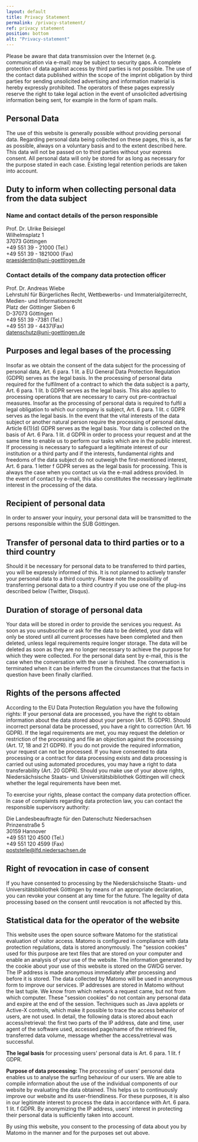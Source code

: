 ```yaml
---
layout: default
title: Privacy Statement
permalink: /privacy-statement/
ref: privacy statement
position: bottom
alt: "Privacy-statement"
---
```

<!-- Start editing content here -->
Please be aware that data transmission over the Internet (e.g. communication via e-mail) may be subject to security gaps. A complete protection of data against access by third parties is not possible. The use of the contact data published within the scope of the imprint obligation by third parties for sending unsolicited advertising and information material is hereby expressly prohibited. The operators of these pages expressly reserve the right to take legal action in the event of unsolicited advertising information being sent, for example in the form of spam mails.

## Personal Data

The use of this website is generally possible without providing personal data. Regarding personal data being collected on these pages, this is, as far as possible, always on a voluntary basis and to the extent described here. This data will not be passed on to third parties without your express consent. All personal data will only be stored for as long as necessary for the purpose stated in each case. Existing legal retention periods are taken into account.

## Duty to inform when collecting personal data from the data subject

### Name and contact details of the person responsible
Prof. Dr. Ulrike Beisiegel  
Wilhelmsplatz 1  
37073 Göttingen  
+49 551 39 - 21000 (Tel.)  
+49 551 39 - 1821000 (Fax)  
praesidentin@uni-goettingen.de  

### Contact details of the company data protection officer
Prof. Dr. Andreas Wiebe  
Lehrstuhl für Bürgerliches Recht, Wettbewerbs- und Immaterialgüterrecht,  
Medien- und Informationsrecht  
Platz der Göttinger Sieben 6  
D-37073 Göttingen  
+49 551 39 -7381 (Tel.)  
+49 551 39 - 4437(Fax)  
datenschutz@uni-goettingen.de  

## Purposes and legal bases of the processing
Insofar as we obtain the consent of the data subject for the processing of personal data, Art. 6 para. 1 lit. a EU General Data Protection Regulation (GDPR) serves as the legal basis. In the processing of personal data required for the fulfilment of a contract to which the data subject is a party, Art. 6 para. 1 lit. b GDPR serves as the legal basis. This also applies to processing operations that are necessary to carry out pre-contractual measures. Insofar as the processing of personal data is required to fulfil a legal obligation to which our company is subject, Art. 6 para. 1 lit. c GDPR serves as the legal basis. In the event that the vital interests of the data subject or another natural person require the processing of personal data, Article 6(1)(d) GDPR serves as the legal basis. Your data is collected on the basis of Art. 6 Para. 1 lit. d GDPR in order to process your request and at the same time to enable us to perform our tasks which are in the public interest. If processing is necessary to safeguard a legitimate interest of our institution or a third party and if the interests, fundamental rights and freedoms of the data subject do not outweigh the first-mentioned interest, Art. 6 para. 1 letter f GDPR serves as the legal basis for processing. This is always the case when you contact us via the e-mail address provided. In the event of contact by e-mail, this also constitutes the necessary legitimate interest in the processing of the data.

## Recipient of personal data
In order to answer your inquiry, your personal data will be transmitted to the persons responsible within the SUB Göttingen.

## Transfer of personal data to third parties or to a third country
Should it be necessary for personal data to be transferred to third parties, you will be expressly informed of this. It is not planned to actively transfer your personal data to a third country. Please note the possibility of transferring personal data to a third country if you use one of the plug-ins described below (Twitter, Disqus).

## Duration of storage of personal data
Your data will be stored in order to provide the services you request. As soon as you unsubscribe or ask for the data to be deleted, your data will only be stored until all current processes have been completed and then deleted, unless legal requirements require longer storage. The data will be deleted as soon as they are no longer necessary to achieve the purpose for which they were collected. For the personal data sent by e-mail, this is the case when the conversation with the user is finished. The conversation is terminated when it can be inferred from the circumstances that the facts in question have been finally clarified.

## Rights of the persons affected
According to the EU Data Protection Regulation you have the following rights: If your personal data are processed, you have the right to obtain information about the data stored about your person (Art. 15 GDPR). Should incorrect personal data be processed, you have a right to correction (Art. 16 GDPR). If the legal requirements are met, you may request the deletion or restriction of the processing and file an objection against the processing (Art. 17, 18 and 21 GDPR). If you do not provide the required information, your request can not be processed. If you have consented to data processing or a contract for data processing exists and data processing is carried out using automated procedures, you may have a right to data transferability (Art. 20 GDPR). Should you make use of your above rights, Niedersächsische Staats- und Universitätsbibliothek Göttingen will check whether the legal requirements have been met.

To exercise your rights, please contact the company data protection officer. In case of complaints regarding data protection law, you can contact the responsible supervisory authority:

Die Landesbeauftragte für den Datenschutz Niedersachsen  
Prinzenstraße 5  
30159 Hannover  
+49 551 120 4500 (Tel.)  
+49 551 120 4599 (Fax)  
poststelle@lfd.niedersachsen.de  

## Right of revocation in case of consent
If you have consented to processing by the Niedersächsische Staats- und Universitätsbibliothek Göttingen by means of an appropriate declaration, you can revoke your consent at any time for the future. The legality of data processing based on the consent until revocation is not affected by this.


## Statistical data for the operator of the website
This website uses the open source software Matomo for the statistical evaluation of visitor access. Matomo is configured in compliance with data protection regulations, data is stored anonymously. The "session cookies" used for this purpose are text files that are stored on your computer and enable an analysis of your use of the website. The information generated by the cookie about your use of this website is stored on the GWDG server. The IP address is made anonymous immediately after processing and before it is stored. The data collected by Matomo will be used in anonymous form to improve our services. IP addresses are stored in Matomo without the last tuple. We know from which network a request came, but not from which computer. These "session cookies" do not contain any personal data and expire at the end of the session. Techniques such as Java applets or Active-X controls, which make it possible to trace the access behavior of users, are not used. In detail, the following data is stored about each access/retrieval: the first two parts of the IP address, date and time, user agent of the software used, accessed page/name of the retrieved file, transferred data volume, message whether the access/retrieval was successful.

**The legal basis** for processing users' personal data is Art. 6 para. 1 lit. f GDPR.

**Purpose of data processing:** The processing of users' personal data enables us to analyse the surfing behaviour of our users. We are able to compile information about the use of the individual components of our website by evaluating the data obtained. This helps us to continuously improve our website and its user-friendliness. For these purposes, it is also in our legitimate interest to process the data in accordance with Art. 6 para. 1 lit. f GDPR. By anonymizing the IP address, users' interest in protecting their personal data is sufficiently taken into account.

By using this website, you consent to the processing of data about you by Matomo in the manner and for the purposes set out above.

<!-- Stop editing content here -->
<!-- Start editing content here -->
